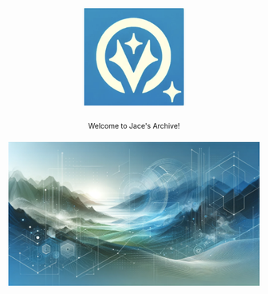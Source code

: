 <p align="center"><img src="/public/icon.png" width='200' style="margin-top: 10px; margin-bottom: 15px;"></p>

<p align="center">Welcome to Jace's Archive!<p>

<p align="center"><img src="/src/jabg2.png" style="margin-top: 10px; margin-bottom: 15px;"></p>
